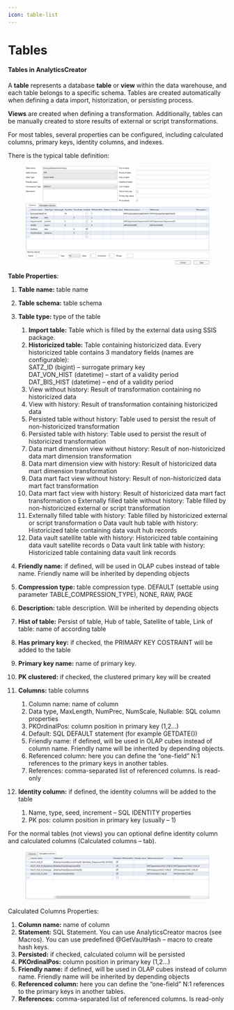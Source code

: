 ```yaml
---
icon: table-list
---
```


# Tables

#### **Tables in AnalyticsCreator**

A **table** represents a database **table** or **view** within the data warehouse, and each table belongs to a specific schema. Tables are created automatically when defining a data import, historization, or persisting process.&#x20;

**Views** are created when defining a transformation. Additionally, tables can be manually created to store results of external or script transformations.

For most tables, several properties can be configured, including calculated columns, primary keys, identity columns, and indexes.

There is the typical table definition:

<figure><img src="../../.gitbook/assets/image (8).png" alt=""><figcaption></figcaption></figure>

**Table Properties**:&#x20;

1. **Table name:** table name&#x20;
2. **Table schema:** table schema&#x20;
3.  **Table type:** type of the table&#x20;

    1. **Import table:** Table which is filled by the external data using SSIS package.
    2. **Historicized table:** Table containing historicized data. Every historicized table contains 3 mandatory fields (names are configurable): \
       SATZ\_ID (bigint) – surrogate primary key \
       DAT\_VON\_HIST (datetime) – start of a validity period \
       DAT\_BIS\_HIST (datetime) – end of a validity period
    3. View without history: Result of transformation containing no historicized data&#x20;
    4. View with history: Result of transformation containing historicized data&#x20;
    5. Persisted table without history: Table used to persist the result of non-historicized transformation&#x20;
    6. Persisted table with history: Table used to persist the result of historicized transformation&#x20;
    7. Data mart dimension view without history: Result of non-historicized data mart dimension transformation&#x20;
    8. Data mart dimension view with history: Result of historicized data mart dimension transformation&#x20;
    9. Data mart fact view without history: Result of non-historicized data mart fact transformation&#x20;
    10. Data mart fact view with history: Result of historicized data mart fact transformation o Externally filled table without history: Table filled by non-historicized external or script transformation&#x20;
    11. Externally filled table with history: Table filled by historicized external or script transformation o Data vault hub table with history: Historicized table containing data vault hub records&#x20;
    12. Data vault satellite table with history: Historicized table containing data vault satellite records o Data vault link table with history: Historicized table containing data vault link records&#x20;


4. **Friendly name:** if defined, will be used in OLAP cubes instead of table name. Friendly name will be inherited by depending objects
5. **Compression type:** table compression type. DEFAULT (settable using parameter TABLE\_COMPRESSION\_TYPE), NONE, RAW, PAGE&#x20;
6. **Description:** table description. Will be inherited by depending objects&#x20;
7. **Hist of table:** Persist of table, Hub of table, Satellite of table, Link of table: name of according table&#x20;
8. **Has primary key:** if checked, the PRIMARY KEY COSTRAINT will be added to the table&#x20;
9. **Primary key name:** name of primary key.
10. **PK clustered:** if checked, the clustered primary key will be created&#x20;
11. **Columns:** table columns&#x20;

    1. Column name: name of column
    2. Data type, MaxLength, NumPrec, NumScale, Nullable: SQL column properties
    3. PKOrdinalPos: column position in primary key (1,2…)
    4. Default: SQL DEFAULT statement (for example GETDATE())&#x20;
    5. Friendly name: if defined, will be used in OLAP cubes instead of column name. Friendly name will be inherited by depending objects.
    6. Referenced column: here you can define the “one-field” N:1 references to the primary keys in another tables.&#x20;
    7. References: comma-separated list of referenced columns. Is read-only&#x20;


12. **Identity column:** if defined, the identity columns will be added to the table&#x20;
    1. Name, type, seed, increment – SQL IDENTITY properties&#x20;
    2. PK pos: column position in primary key (usually – 1)&#x20;

For the normal tables (not views) you can optional define identity column and calculated columns (Calculated columns – tab).

<figure><img src="../../.gitbook/assets/image (9).png" alt=""><figcaption></figcaption></figure>

Calculated Columns Properties:

1. **Column name:** name of column
2. **Statement:** SQL Statement. You can use AnalyticsCreator macros (see Macros). You can use predefined @GetVaultHash – macro to create hash keys.
3. **Persisted:** if checked, calculated column will be persisted
4. **PKOrdinalPos:** column position in primary key (1,2…)
5. **Friendly name:** if defined, will be used in OLAP cubes instead of column name. Friendly name will be inherited by depending objects
6. **Referenced column:** here you can define the “one-field” N:1 references to the primary keys in another tables.
7. **References:** comma-separated list of referenced columns. Is read-only

